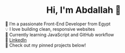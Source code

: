 <h1 align="center">Hi, I'm Abdallah 👋</h1>

🌱 I’m a passionate Front-End Developer from Egypt  
💡 I love building clean, responsive websites  
🎯 Currently learning JavaScript and GitHub workflow  
🔗 [LinkedIn](https://www.linkedin.com/in/abdallah-mohamed/)  
🚀 Check out my pinned projects below!
